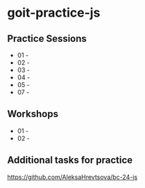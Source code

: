# goit-practice-js

## Practice Sessions

- 01 - 
- 02 - 
- 03 -
- 04 - 
- 05 - 
- 07 -

## Workshops

- 01 - 
- 02 - 

## Additional tasks for practice
https://github.com/AleksaHrevtsova/bc-24-js
